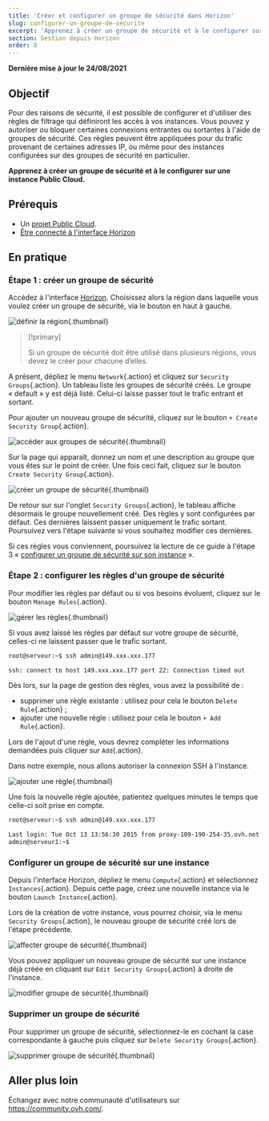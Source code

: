 ```yaml
---
title: 'Créer et configurer un groupe de sécurité dans Horizon'
slug: configurer-un-groupe-de-securite
excerpt: 'Apprenez à créer un groupe de sécurité et à le configurer sur une instance Public Cloud'
section: Gestion depuis Horizon
order: 8
---
```


**Dernière mise à jour le 24/08/2021**

## Objectif

Pour des raisons de sécurité, il est possible de configurer et d'utiliser des règles de filtrage qui définiront les accès à vos instances. Vous pouvez y autoriser ou bloquer certaines connexions entrantes ou sortantes à l'aide de groupes de sécurité. Ces règles peuvent être appliquées pour du trafic provenant de certaines adresses IP, ou même pour des instances configurées sur des groupes de sécurité en particulier.

**Apprenez à créer un groupe de sécurité et à le configurer sur une instance Public Cloud.**

## Prérequis

- Un [projet Public Cloud](https://www.ovhcloud.com/fr/public-cloud/).
- [Être connecté à l'interface Horizon](https://docs.ovh.com/fr/public-cloud/creer-un-acces-a-horizon/)

## En pratique

### Étape 1 : créer un groupe de sécurité

Accédez à l'interface [Horizon](https://docs.ovh.com/fr/public-cloud/creer-un-acces-a-horizon/). Choisissez alors la région dans laquelle vous voulez créer un groupe de sécurité, via le bouton en haut à gauche.

![définir la région](images/security-group0.png){.thumbnail}

> [!primary]
>
> Si un groupe de sécurité doit être utilisé dans plusieurs régions, vous devez le créer pour chacune d’elles.
>

A présent, dépliez le menu `Network`{.action} et cliquez sur `Security Groups`{.action}. Un tableau liste les groupes de sécurité créés. Le groupe « default » y est déjà listé. Celui-ci laisse passer tout le trafic entrant et sortant.

Pour ajouter un nouveau groupe de sécurité, cliquez sur le bouton `+ Create Security Group`{.action}.

![accéder aux groupes de sécurité](images/security-group1.png){.thumbnail}

Sur la page qui apparaît, donnez un nom et une description au groupe que vous êtes sur le point de créer. Une fois ceci fait, cliquez sur le bouton `Create Security Group`{.action}.

![créer un groupe de sécurité](images/security-group2.png){.thumbnail}

De retour sur sur l'onglet `Security Groups`{.action}, le tableau affiche désormais le groupe nouvellement créé. Des règles y sont configurées par défaut. Ces dernières laissent passer uniquement le trafic sortant. Poursuivez vers l'étape suivante si vous souhaitez modifier ces dernières.

Si ces règles vous conviennent, poursuivez la lecture de ce guide à l'étape 3 « [configurer un groupe de sécurité sur son instance](#instance-security-group) ».

### Étape 2 : configurer les règles d'un groupe de sécurité

Pour modifier les règles par défaut ou si vos besoins évoluent, cliquez sur le bouton `Manage Rules`{.action}.

![gérer les règles](images/security-group3.png){.thumbnail}

Si vous avez laissé les règles par défaut sur votre groupe de sécurité, celles-ci ne laissent passer que le trafic sortant.

```bash
root@serveur:~$ ssh admin@149.xxx.xxx.177

ssh: connect to host 149.xxx.xxx.177 port 22: Connection timed out
```

Dès lors, sur la page de gestion des règles, vous avez la possibilité de :

- supprimer une règle existante : utilisez pour cela le bouton `Delete Rule`{.action} ;
- ajouter une nouvelle règle : utilisez pour cela le bouton `+ Add Rule`{.action}.

Lors de l'ajout d'une règle, vous devrez compléter les informations demandées puis cliquer sur `Add`{.action}.

Dans notre exemple, nous allons autoriser la connexion SSH à l'instance.

![ajouter une règle](images/security-group4.png){.thumbnail}

Une fois la nouvelle règle ajoutée, patientez quelques minutes le temps que celle-ci soit prise en compte.

```bash
root@serveur:~$ ssh admin@149.xxx.xxx.177

Last login: Tue Oct 13 13:56:30 2015 from proxy-109-190-254-35.ovh.net
admin@serveur1:~$
```

### Configurer un groupe de sécurité sur une instance <a name="instance-security-group"></a>

Depuis l'interface Horizon, dépliez le menu `Compute`{.action} et sélectionnez `Instances`{.action}. Depuis cette page, créez une nouvelle instance via le bouton `Launch Instance`{.action}.

Lors de la création de votre instance, vous pourrez choisir, via le menu `Security Groups`{.action}, le nouveau groupe de sécurité créé lors de l'étape précédente.

![affecter groupe de sécurité](images/security-group5.png){.thumbnail}

Vous pouvez appliquer un nouveau groupe de sécurité sur une instance déjà créée en cliquant sur `Edit Security Groups`{.action} à droite de l'instance.

![modifier groupe de sécurité](images/security-group6.png){.thumbnail}

### Supprimer un groupe de sécurité

Pour supprimer un groupe de sécurité, sélectionnez-le en cochant la case correspondante à gauche puis cliquez sur `Delete Security Groups`{.action}.

![supprimer groupe de sécurité](images/security-group7.png){.thumbnail}

## Aller plus loin

Échangez avec notre communauté d'utilisateurs sur <https://community.ovh.com/>.
